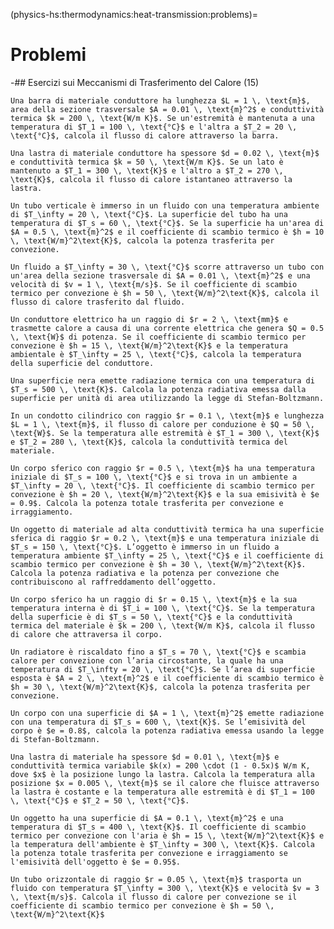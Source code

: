 (physics-hs:thermodynamics:heat-transmission:problems)=
# Problemi

-## Esercizi sui Meccanismi di Trasferimento del Calore (15)

```{exercise} Conduzione Termica in una Barra
Una barra di materiale conduttore ha lunghezza $L = 1 \, \text{m}$, area della sezione trasversale $A = 0.01 \, \text{m}^2$ e conduttività termica $k = 200 \, \text{W/m K}$. Se un'estremità è mantenuta a una temperatura di $T_1 = 100 \, \text{°C}$ e l'altra a $T_2 = 20 \, \text{°C}$, calcola il flusso di calore attraverso la barra.
```

```{exercise} Conduzione nel Tempo
Una lastra di materiale conduttore ha spessore $d = 0.02 \, \text{m}$ e conduttività termica $k = 50 \, \text{W/m K}$. Se un lato è mantenuto a $T_1 = 300 \, \text{K}$ e l'altro a $T_2 = 270 \, \text{K}$, calcola il flusso di calore istantaneo attraverso la lastra.
```

```{exercise} Convezione Naturale
Un tubo verticale è immerso in un fluido con una temperatura ambiente di $T_\infty = 20 \, \text{°C}$. La superficie del tubo ha una temperatura di $T_s = 60 \, \text{°C}$. Se la superficie ha un'area di $A = 0.5 \, \text{m}^2$ e il coefficiente di scambio termico è $h = 10 \, \text{W/m}^2\text{K}$, calcola la potenza trasferita per convezione.
```

```{exercise} Convezione Forzata
Un fluido a $T_\infty = 30 \, \text{°C}$ scorre attraverso un tubo con un'area della sezione trasversale di $A = 0.01 \, \text{m}^2$ e una velocità di $v = 1 \, \text{m/s}$. Se il coefficiente di scambio termico per convezione è $h = 50 \, \text{W/m}^2\text{K}$, calcola il flusso di calore trasferito dal fluido.
```

```{exercise} Convezione in un Conduttore
Un conduttore elettrico ha un raggio di $r = 2 \, \text{mm}$ e trasmette calore a causa di una corrente elettrica che genera $Q = 0.5 \, \text{W}$ di potenza. Se il coefficiente di scambio termico per convezione è $h = 15 \, \text{W/m}^2\text{K}$ e la temperatura ambientale è $T_\infty = 25 \, \text{°C}$, calcola la temperatura della superficie del conduttore.
```

```{exercise} Irraggiamento in una Superficie
Una superficie nera emette radiazione termica con una temperatura di $T_s = 500 \, \text{K}$. Calcola la potenza radiativa emessa dalla superficie per unità di area utilizzando la legge di Stefan-Boltzmann.
```

```{exercise} Conduzione in un Condotto
In un condotto cilindrico con raggio $r = 0.1 \, \text{m}$ e lunghezza $L = 1 \, \text{m}$, il flusso di calore per conduzione è $Q = 50 \, \text{W}$. Se la temperatura alle estremità è $T_1 = 300 \, \text{K}$ e $T_2 = 280 \, \text{K}$, calcola la conduttività termica del materiale.
```

```{exercise} Raffreddamento di un Corpo Sferico
Un corpo sferico con raggio $r = 0.5 \, \text{m}$ ha una temperatura iniziale di $T_s = 100 \, \text{°C}$ e si trova in un ambiente a $T_\infty = 20 \, \text{°C}$. Il coefficiente di scambio termico per convezione è $h = 20 \, \text{W/m}^2\text{K}$ e la sua emisività è $e = 0.9$. Calcola la potenza totale trasferita per convezione e irraggiamento.
```

```{exercise} Convezione e Irraggiamento in un Processo di Raffreddamento
Un oggetto di materiale ad alta conduttività termica ha una superficie sferica di raggio $r = 0.2 \, \text{m}$ e una temperatura iniziale di $T_s = 150 \, \text{°C}$. L’oggetto è immerso in un fluido a temperatura ambiente $T_\infty = 25 \, \text{°C}$ e il coefficiente di scambio termico per convezione è $h = 30 \, \text{W/m}^2\text{K}$. Calcola la potenza radiativa e la potenza per convezione che contribuiscono al raffreddamento dell’oggetto.
```

```{exercise} Conduzione in un Solido Sferico
Un corpo sferico ha un raggio di $r = 0.15 \, \text{m}$ e la sua temperatura interna è di $T_i = 100 \, \text{°C}$. Se la temperatura della superficie è di $T_s = 50 \, \text{°C}$ e la conduttività termica del materiale è $k = 200 \, \text{W/m K}$, calcola il flusso di calore che attraversa il corpo.
```

```{exercise} Convezione e Radiatori
Un radiatore è riscaldato fino a $T_s = 70 \, \text{°C}$ e scambia calore per convezione con l’aria circostante, la quale ha una temperatura di $T_\infty = 20 \, \text{°C}$. Se l’area di superficie esposta è $A = 2 \, \text{m}^2$ e il coefficiente di scambio termico è $h = 30 \, \text{W/m}^2\text{K}$, calcola la potenza trasferita per convezione.
```

```{exercise} Irraggiamento di un Corpo con Alta Emissività
Un corpo con una superficie di $A = 1 \, \text{m}^2$ emette radiazione con una temperatura di $T_s = 600 \, \text{K}$. Se l’emisività del corpo è $e = 0.8$, calcola la potenza radiativa emessa usando la legge di Stefan-Boltzmann.
```

```{exercise} Conduzione nel Tempo con Materiali a Variabile Conduttività
Una lastra di materiale ha spessore $d = 0.01 \, \text{m}$ e conduttività termica variabile $k(x) = 200 \cdot (1 - 0.5x)$ W/m K, dove $x$ è la posizione lungo la lastra. Calcola la temperatura alla posizione $x = 0.005 \, \text{m}$ se il calore che fluisce attraverso la lastra è costante e la temperatura alle estremità è di $T_1 = 100 \, \text{°C}$ e $T_2 = 50 \, \text{°C}$.
```

```{exercise} Raffreddamento di un Oggetto con Flusso di Calore Convezione-Radiazione
Un oggetto ha una superficie di $A = 0.1 \, \text{m}^2$ e una temperatura di $T_s = 400 \, \text{K}$. Il coefficiente di scambio termico per convezione con l'aria è $h = 15 \, \text{W/m}^2\text{K}$ e la temperatura dell'ambiente è $T_\infty = 300 \, \text{K}$. Calcola la potenza totale trasferita per convezione e irraggiamento se l'emisività dell'oggetto è $e = 0.95$.
```

```{exercise} Calore in un Tubo con Convezione Forzata
Un tubo orizzontale di raggio $r = 0.05 \, \text{m}$ trasporta un fluido con temperatura $T_\infty = 300 \, \text{K}$ e velocità $v = 3 \, \text{m/s}$. Calcola il flusso di calore per convezione se il coefficiente di scambio termico per convezione è $h = 50 \, \text{W/m}^2\text{K}$
```



